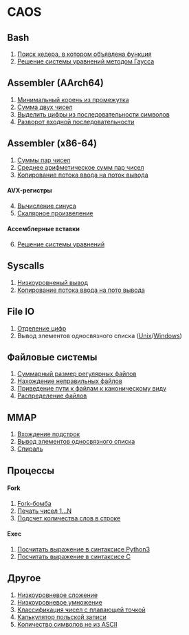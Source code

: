 CAOS
==================================

Bash
----------------------------------
1. [Поиск хедера, в котором объявлена функция](cont1/task1.sh)
2. [Решение системы уравнений методом Гаусса](cont1/task2.sh)

Assembler (AArch64)
----------------------------------
1. [Минимальный корень из промежутка](cont3/t3.S)
2. [Сумма двух чисел](cont4/t2.S)
3. [Выделить цифры из последовательности символов](cont4/t3.S)
4. [Разворот входной последовательности](cont4/t4.S)

Assembler (x86-64)
----------------------------------
1. [Cуммы пар чисел](cont5/t1.S)
2. [Среднее арифметическое сумм пар чисел](cont6/t0.S)
3. [Копирование потока ввода на поток вывода](cont7/t2.S)
#### AVX-регистры
4. [Вычисление синуса ](cont6/t1.S)
5. [Скалярное произвеление](cont6/t2.S)
#### Ассемблерные вставки
6. [Решение системы уравнений](cont6/t3.c)

Syscalls
----------------------------------
1. [Низкоуровненый вывод](cont7/t0.c)
2. [Копирование потока ввода на пото вывода](cont7/t1.c)

File IO
----------------------------------
1. [Отделение цифр](cont8/t0/main.c)
2. Вывод элементов односвязного списка ([Unix](cont8/t1/main.c)/[Windows](cont8/t3/main.c))

Файловые системы
----------------------------------
1. [Суммарный размер регулярных файлов](cont9/t0/main.c)
2. [Нахождение неправильных файлов](cont9/t1/main.c)
3. [Приведение пути к файлам к каноническому виду](cont9/t2/main.c)
4. [Распределение файлов](cont9/t3/main.c)

MMAP
----------------------------------
1. [Вхождение подстрок](cont10/t0/main.c)
2. [Вывод элементов односвязного списка](cont10/t1/main.c)
3. [Спираль](cont10/t2/main.c)

Процессы
----------------------------------
#### Fork
1. [Fork-бомба](cont11/t0/main.c)
2. [Печать чисел 1...N](cont11/t1/main.c)
3. [Подсчет количества слов в строке](cont11/t2/main.c)
#### Exec
1. [Посчитать выражение в синтаксисе Python3](cont12/t0.c)
2. [Посчитать выражение в синтаксисе C](cont12/t1.c)

Другое
----------------------------------
1. [Низкоуровневое сложение](cont2/t0/main.c)
2. [Низкоуровневое умножение](cont2/t1/main.c)
3. [Классификация чисел с плавающей точкой](cont2/t2/main.c)
4. [Калькулятор польской записи](cont2/t2/main.c)
5. [Количество символов не из ASCII](cont2/t3/main.c)
